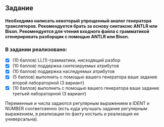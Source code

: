 ## Задание
#### Необходимо написать некоторый упрощенный аналог генератора трансляторов. Рекомендуется брать за основу синтаксис ANTLR или Bison. Рекомендуется для чтения входного файла с грамматикой сгенерировать разборщик с помощью ANTLR или Bison.

### В задании реализовано:
* [x] (10 баллов) LL(1)-грамматики, нисходящий разбор
* [x] (10 баллов) поддержка синтезируемых атрибутов
* [x] (10 баллов) поддержка наследуемых атрибутов
* [x] (5 баллов) выполнить с помощью вашего генератора ваше задание второй лабораторной (3 вариант)
* [x] (10 баллов) выполнить с помощью вашего генератора ваше задание третьей лабораторной (3 вариант)

Переменные и числа задаются регулярным выражением в IDENT и NUMBER соответсвенно (есть куда улучшать задание регулярным выражением, в реализации по факту костыль и реализация не универсальна).
